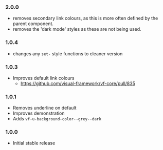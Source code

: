 ### 2.0.0

* removes secondary link colours, as this is more often defined by the parent component.
* removes the 'dark mode' styles as these are not being used.

### 1.0.4

* changes any `set-` style functions to cleaner version

### 1.0.3

* Improves default link colours
  * https://github.com/visual-framework/vf-core/pull/835

### 1.0.1

* Removes underline on default
* Improves demonstration
* Adds `vf-u-background-color--grey--dark`

### 1.0.0

* Initial stable release
